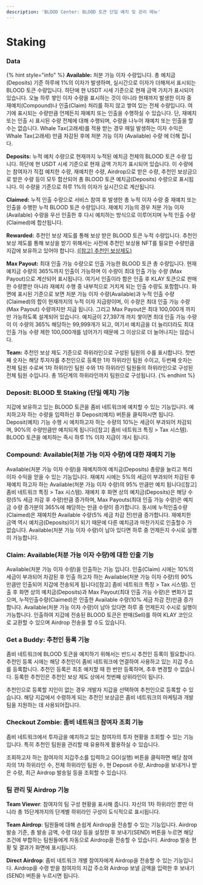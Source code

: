 ```yaml
---
description: 'BLOOD Center: BLOOD 토큰 단일 예치 및 관리 메뉴'
---
```


# Staking

### Data

{% hint style="info" %}
**Available:** 처분 가능 이자 수량입니다. 총 예치금 (Deposits) 기준 하루에 1%의 이자가 발생하며, 실시간으로 이자가 더해져서 표시되는 BLOOD 토큰 수량입니다. 하단에 현 USDT 시세 기준으로 현재 금액 가치가 표시되어 있습니다. 오늘 하루 쌓인 이자 수량을 표시하는 것이 아니라 현재까지 발생한 이자 중 재예치(Compound)나 인출(Claim) 처리를 하지 않고 쌓여 있는 전체 수량입니다. 여기에 표시되는 수량만큼 언제든지 재예치 또는 인출을 수행하실 수 있습니다. 단, 재예치 또는 인출 시 표시된 수량 전체에 대해 수행되며, 수량을 나누어 재예치 또는 인출을 할 수는 없습니다. Whale Tax(고래세)를 적용 받는 경우 매일 발생하는 이자 수익은 Whale Tax(고래세) 만큼 차감된 후에 처분 가능 이자 (Available) 수량 에 더해 집니다.

**Deposits:** 누적 예치 수량으로 현재까지 누적된 예치금 전체의 BLOOD 토큰 수량 입니다. 하단에 현 USDT 시세 기준으로 현재 금액 가치가 표시되어 있습니다. 이 수량에는 참여자가 직접 예치한 수량, 재예치한 수량, Airdrop으로 받은 수량, 추천인 보상금으로 받은 수량 등이 모두 합산되어 총 BLOOD 토큰 예치금(Deposits) 수량으로 표시됩니다. 이 수량을 기준으로 하루 1%의 이자가 실시간으로 계산됩니다.

**Claimed:** 누적 인출 수량으로 서비스 참여 후 발생한 총 누적 이자 수량 중 재예치 또는 인출을 수행한 누적 BLOOD 토큰 수량입니다. 재예치 기능의 경우 처분 가능 이자(Available) 수량을 우선 인출한 후 다시 예치하는 방식으로 이루어지며 누적 인출 수량(Claimed)에 합산됩니다.

**Rewarded:** 추천인 보상 제도를 통해 보상 받은 BLOOD 토큰 누적 수량입니다. 추천인 보상 제도를 통해 보상을 받기 위해서는 사전에 추천인 보상용 NFT를 필요한 수량만큼 지갑에 보유하고 있어야 합니다. [(\[참고\] 추천인 보상제도)](../undefined-1/undefined-1.md)

**Max Payout:** 최대 인출 가능 수량으로 인출 가능한 BLOOD 토큰 총 수량입니다. 현재 예치금 수량의 365%까지 인출이 가능하며 이 수량이 최대 인출 가능 수량 (Max Payout)으로 계산되어 표시됩니다. 여기서 인출이라 함은 인출 후 KLAY 토큰으로 판매한 수량뿐만 아니라 재예치 수행 중 내부적으로 거치게 되는 인출 수량도 포함합니다. 화면에 표시된 기준으로 보면 처분 가능 이자 수량(Available)과 누적 인출 수량(Claimed)의 합이 현재까지의 누적 이자 지급량이며, 이 수량은 최대 인출 가능 수량(Max Payout) 수량까지만 지급 됩니다. 그리고 Max Payout은 최대 100,000개 까지만 가능하도록 설계되어 있습니다. 예치금이 27,397개 까지 쌓이면 최대 인출 가능 수량이 이 수량의 365% 해당하는 99,999개가 되고, 여기서 예치금을 더 늘리더라도 최대 인출 가능 수량 제한 100,000개를 넘어가기 때문에 그 이상으로 더 늘어나지는 않습니다.

**Team:** 추천인 보상 제도 기준으로 하위라인으로 구성된 팀원의 수를 표시합니다. 첫번째 숫자는 해당 투자자를 추천인으로 등록한 1차 하위라인 팀원 수이고, 두번째 숫자는 전체 팀원 수로써 1차 하위라인 팀원 수와 1차 하위라인 팀원들의 하위라인으로 구성된 전체 팀원 수입니다. 총 15단계의 하위라인까지 팀원으로 구성됩니다.
{% endhint %}

### Deposit: BLOOD 토 Staking (단일 예치) 기능

지갑에 보유하고 있는 BLOOD 토큰을 좀비 네트워크에 예치할 수 있는 기능입니다. 예치하고자 하는 수량을 입력하신 후 Deposit(예치) 버튼을 클릭하시면 됩니다. Deposit(예치) 기능 수행 시 예치하고자 하는 수량의 10%는 세금이 부과되어 차감되며, 90%의 수량만큼만 예치되게 됩니다(\[참고] 좀비 네트워크 특징 > Tax 시스템). BLOOD 토큰을 예치하는 즉시 하루 1% 이자 지급이 개시 됩니다.

### Compound: Available(처분 가능 이자 수량)에 대한 재예치 기능

Available(처분 가능 이자 수량)을 재예치하여 예치금(Deposits) 총량을 늘리고 복리 이자 수익을 얻을 수 있는 기능입니다. 재예치 시에는 5%의 세금이 부과되어 차감된 후 재예치 하고자 하는 Available(처분 가능 이자 수량)의 95% 만큼만 예치 됩니다(\[참고] 좀비 네트워크 특징 > Tax 시스템). 재예치 후 화면 상의 예치금(Deposits)은 해당 수량(5% 세금 차감 후 수량)만큼 증가하며, Max Payouts(최대 인출 가능 수량)은 예치금 수량 증가분의 365%에 해당하는 만큼 수량이 증가합니다. 동시에 누적인출수량(Claimed)은 재예치한 Available 수량(5% 세금 차감 전)만큼 증가합니다. 재예치한 금액 역시 예치금(Deposits)이기 되기 때문에 다른 예치금과 마찬가지로 인출할수 가 없습니다. Available(처분 가능 이자 수량)이 남아 있다면 하루 중 언제든지 수시로 실행이 가능합니다.

### Claim: Available(처분 가능 이자 수량)에 대한 인출 기능

Available(처분 가능 이자 수량)을 인출하는 기능 입니다. 인출(Claim) 시에는 10%의 세금이 부과되어 차감된 후 인출 하고자 하는 Available(처분 가능 이자 수량)의 90% 만큼만 인출되어 지갑에 전송되게 됩니다(\[참고] 좀비 네트워크 특징 > Tax 시스템). 인출 후 화면 상의 예치금(Deposits)과 Max Payout(최대 인출 가능 수량)은 변화가 없으며, 누적인출수량(Claimed)은 인출한 Available 수량(10% 세금 차감 전)만큼 증가합니다. Available(처분 가능 이자 수량)이 남아 있다면 하루 중 언제든지 수시로 실행이 가능합니다. 인출하여 지갑에 전송된 BLOOD 토큰은 판매(Sell)를 하여 KLAY 코인으로 교환할 수 있으며 Airdrop 전송을 할 수도 있습니다. &#x20;

### Get a Buddy: 추천인 등록 기능

좀비 네트워크에 BLOOD 토큰을 예치하기 위해서는 반드시 추천인 등록이 필요합니다. 추천인 등록 시에는 해당 추천인이 좀비 네트워크에 연결하여 사용하고 있는 지갑 주소를 등록합니다. 추천인 등록은 최초 예치할 때 한 번만 등록하며, 추후 변경할 수 없습니다. 등록한 추천인은 추천인 보상 제도 상에서 첫번째 상위라인이 됩니다.

추천인으로 등록할 지인이 없는 경우 개발자 지갑을 선택하여 추천인으로 등록할 수 있습니다. 해당 지갑에서 수령하게 되는 추천인 보상금은 좀비 네트워크의 마케팅과 개발팀을 지원하는 데 사용되어집니다.

### Checkout Zombie: 좀비 네트워크 참여자 조회 기능

좀비 네트워크에서 투자금을 예치하고 있는 참여자의 투자 현황을 조회할 수 있는 기능입니다. 특히 추천인 팀원을 관리할 때 유용하게 활용하실 수 있습니다.

조회하고자 하는 참여자의 지갑주소를 입력하고 GO(실행) 버튼을 클릭하면 해당 참여자의 1차 하위라인 수, 전체 하위라인 팀원 수, 현 Deposit 수량, Airdrop을 보내거나 받은 수량, 최근 Airdrop 발송일 등을 조회할 수 있습니다.

### 팀 관리 및 Airdrop 기능

**Team Viewer**: 참여자의 팀 구성 현황을 표시해 줍니다. 자신의 1차 하위라인 뿐만 아니라 총 15단계까지의 단계별 하위라인 구성이 도식적으로 표시됩니다.

**Team Airdrop**: 팀원들에 대해 손쉽게 Airdrop을 전송할 수 있는 기능입니다. Airdrop 발송 기준, 총 발송 금액, 수령 대상 등을 설정한 후 보내기(SEND) 버튼을 누르면 해당 조건에 부합하는 팀원들에게 자동으로 Airdrop을 전송할 수 있습니다. Airdrop 발송 현황 및 결과가 화면에 표시됩니다.

**Direct Airdrop**: 좀비 네트워크 개별 참여자에게 Airdrop을 전송할 수 있는 기능입니다. Airdrop을 수령 받을 참여자의 지갑 주소와 Airdrop 보낼 금액을 입력한 후 보내기(SEND) 버튼을 누르시면 됩니다.
